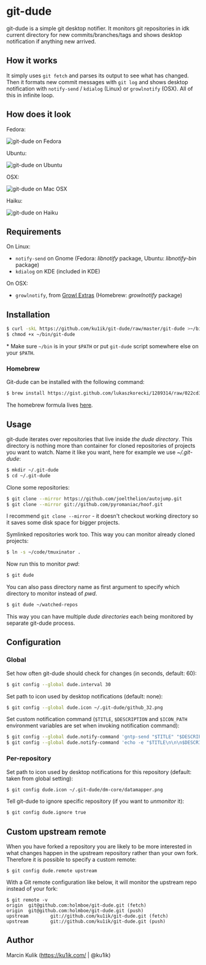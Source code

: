 # git-dude

git-dude is a simple git desktop notifier. It monitors git repositories in  idk 
current directory for new commits/branches/tags and shows desktop notification if
anything new arrived.

## How it works

It simply uses `git fetch` and parses its output to see what has changed. Then it
formats new commit messages with `git log` and shows desktop notification with
`notify-send` / `kdialog` (Linux) or `growlnotify` (OSX). All of this in infinite loop.

## How does it look

Fedora:

![git-dude on Fedora](screenshots/git-dude-fedora-shot.png)

Ubuntu:

![git-dude on Ubuntu](screenshots/git-dude-ubuntu-shot.png)

OSX:

![git-dude on Mac OSX](screenshots/git-dude-osx-shot.png)

Haiku:

![git-dude on Haiku](screenshots/git-dude-haiku-shot.png)

## Requirements

On Linux:

* `notify-send` on Gnome (Fedora: _libnotify_ package, Ubuntu: _libnotify-bin_ package)
* `kdialog` on KDE (included in KDE)

On OSX:

* `growlnotify`, from [Growl Extras](http://growl.info/extras.php#growlnotify)
  (Homebrew: _growlnotify_ package)

## Installation

```bash
$ curl -skL https://github.com/ku1ik/git-dude/raw/master/git-dude >~/bin/git-dude
$ chmod +x ~/bin/git-dude
```

\* Make sure `~/bin` is in your `$PATH` or put `git-dude` script somewhere else
on your `$PATH`.

### Homebrew

Git-dude can be installed with the following command:

```bash
$ brew install https://gist.github.com/lukaszkorecki/1289314/raw/022cd33fc366378552dc3527d72b994568644df1/git-dude.rb --HEAD
```

The homebrew formula lives [here](https://gist.github.com/1289314).

## Usage

git-dude iterates over repositories that live inside _the dude directory_. This
directory is nothing more than container for cloned repositories of projects
you want to watch.  Name it like you want, here for example we use
_~/.git-dude_:

```bash
$ mkdir ~/.git-dude
$ cd ~/.git-dude
```

Clone some repositories:

```bash
$ git clone --mirror https://github.com/joelthelion/autojump.git
$ git clone --mirror git://github.com/pyromaniac/hoof.git
```

I recommend `git clone --mirror` - it doesn't checkout working directory so it
saves some disk space for bigger projects.

Symlinked repositories work too. This way you can monitor already cloned
projects:

```bash
$ ln -s ~/code/tmuxinator .
```

Now run this to monitor _pwd_:

```bash
$ git dude
```

You can also pass directory name as first argument to specify which directory
to monitor instead of _pwd_.

```bash
$ git dude ~/watched-repos
```

This way you can have multiple _dude directories_ each being monitored by
separate git-dude process.

## Configuration

### Global

Set how often git-dude should check for changes (in seconds, default: 60):

```bash
$ git config --global dude.interval 30
```

Set path to icon used by desktop notifications (default: none):

```bash
$ git config --global dude.icon ~/.git-dude/github_32.png
```

Set custom notification command (`$TITLE`, `$DESCRIPTION` and `$ICON_PATH`
environment variables are set when invoking notification command):

```bash
$ git config --global dude.notify-command 'gntp-send "$TITLE" "$DESCRIPTION" "$ICON_PATH"'
$ git config --global dude.notify-command 'echo -e "$TITLE\n\n\n$DESCRIPTION" | espeak --stdin -k20 -ven+12'
```

### Per-repository

Set path to icon used by desktop notifications for this repository (default:
taken from global setting):

```bash
$ git config dude.icon ~/.git-dude/dm-core/datamapper.png
```

Tell git-dude to ignore specific repository (if you want to _unmonitor_ it):

```bash
$ git config dude.ignore true
```

## Custom upstream remote

When you have forked a repository you are likely to be more interested
in what changes happen in the upstream repository rather than your own
fork. Therefore it is possible to specify a custom remote:

    $ git config dude.remote upstream

With a Git remote configuration like below, it will monitor the
upstream repo instead of your fork:

    $ git remote -v
    origin  git@github.com:holmboe/git-dude.git (fetch)
    origin  git@github.com:holmboe/git-dude.git (push)
    upstream        git://github.com/ku1ik/git-dude.git (fetch)
    upstream        git://github.com/ku1ik/git-dude.git (push)

## Author

Marcin Kulik (https://ku1ik.com/ | @ku1ik)

